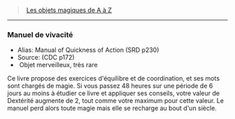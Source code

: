 ﻿> [Les objets magiques de A à Z](hd_magicitems_az_les_objets_magiques_de_a_a_z.md)

---

### Manuel de vivacité

- Alias: Manual of Quickness of Action (SRD p230)
- Source: (CDC p172)
-  Objet merveilleux, très rare

Ce livre propose des exercices d'équilibre et de coordination, et ses mots sont chargés de magie. Si vous passez 48 heures sur une période de 6 jours au moins à étudier ce livre et appliquer ses conseils, votre valeur de Dextérité augmente de 2, tout comme votre maximum pour cette valeur. Le manuel perd alors toute magie mais elle se recharge au bout d'un siècle.

